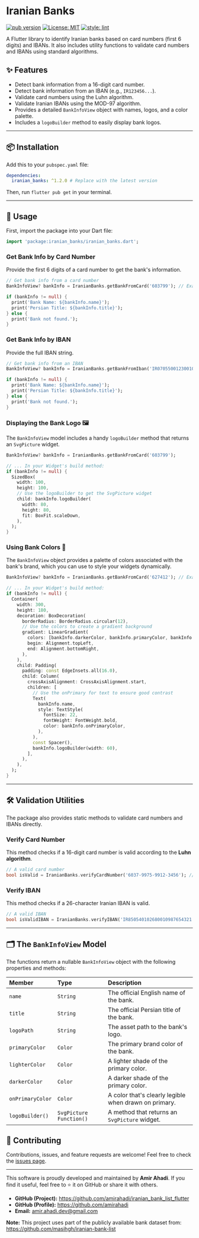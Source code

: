 # Iranian Banks

[![pub version](https://img.shields.io/pub/v/iranian_banks.svg)](https://pub.dev/packages/iranian_banks)
[![License: MIT](https://img.shields.io/badge/License-MIT-yellow.svg)](https://opensource.org/licenses/MIT)
[![style: lint](https://img.shields.io/badge/style-lint-4BC0F5.svg)](https://pub.dev/packages/lint)

A Flutter library to identify Iranian banks based on card numbers (first 6 digits) and IBANs. It also includes utility functions to validate card numbers and IBANs using standard algorithms.

## ✨ Features

- Detect bank information from a 16-digit card number.
- Detect bank information from an IBAN (e.g., `IR123456...`).
- Validate card numbers using the Luhn algorithm.
- Validate Iranian IBANs using the MOD-97 algorithm.
- Provides a detailed `BankInfoView` object with names, logos, and a color palette.
- Includes a `logoBuilder` method to easily display bank logos.

***

## 📦 Installation

Add this to your `pubspec.yaml` file:

```yaml
dependencies:
  iranian_banks: ^1.2.0 # Replace with the latest version
```

Then, run `flutter pub get` in your terminal.

***

## 🚀 Usage

First, import the package into your Dart file:

```dart
import 'package:iranian_banks/iranian_banks.dart';
```

### Get Bank Info by Card Number

Provide the first 6 digits of a card number to get the bank's information.

```dart
// Get bank info from a card number
BankInfoView? bankInfo = IranianBanks.getBankFromCard('603799'); // Example for Bank Melli

if (bankInfo != null) {
  print('Bank Name: ${bankInfo.name}');
  print('Persian Title: ${bankInfo.title}');
} else {
  print('Bank not found.');
}
```

### Get Bank Info by IBAN

Provide the full IBAN string.

```dart
// Get bank info from an IBAN
BankInfoView? bankInfo = IranianBanks.getBankFromIban('IR070550012300100000000001'); // Example for Bank Eghtesad Novin

if (bankInfo != null) {
  print('Bank Name: ${bankInfo.name}');
  print('Persian Title: ${bankInfo.title}');
} else {
  print('Bank not found.');
}
```

### Displaying the Bank Logo 🖼️

The `BankInfoView` model includes a handy `logoBuilder` method that returns an `SvgPicture` widget.

```dart
BankInfoView? bankInfo = IranianBanks.getBankFromCard('603799');

// ... In your Widget's build method:
if (bankInfo != null) {
  SizedBox(
    width: 100,
    height: 100,
    // Use the logoBuilder to get the SvgPicture widget
    child: bankInfo.logoBuilder(
      width: 80,
      height: 80,
      fit: BoxFit.scaleDown,
    ),
  );
}
```

### Using Bank Colors 🎨

The `BankInfoView` object provides a palette of colors associated with the bank's brand, which you can use to style your widgets dynamically.

```dart
BankInfoView? bankInfo = IranianBanks.getBankFromCard('627412'); // Example for Bank Eghtesad Novin

// ... In your Widget's build method:
if (bankInfo != null) {
  Container(
    width: 300,
    height: 180,
    decoration: BoxDecoration(
      borderRadius: BorderRadius.circular(12),
      // Use the colors to create a gradient background
      gradient: LinearGradient(
        colors: [bankInfo.darkerColor, bankInfo.primaryColor, bankInfo.lighterColor],
        begin: Alignment.topLeft,
        end: Alignment.bottomRight,
      ),
    ),
    child: Padding(
      padding: const EdgeInsets.all(16.0),
      child: Column(
        crossAxisAlignment: CrossAxisAlignment.start,
        children: [
          // Use the onPrimary for text to ensure good contrast
          Text(
            bankInfo.name,
            style: TextStyle(
              fontSize: 22,
              fontWeight: FontWeight.bold,
              color: bankInfo.onPrimaryColor,
            ),
          ),
          const Spacer(),
          bankInfo.logoBuilder(width: 60),
        ],
      ),
    ),
  );
}
```

***

## 🛠️ Validation Utilities

The package also provides static methods to validate card numbers and IBANs directly.

### Verify Card Number

This method checks if a 16-digit card number is valid according to the **Luhn algorithm**.

```dart
// A valid card number
bool isValid = IranianBanks.verifyCardNumber('6037-9975-9912-3456'); // true
```

### Verify IBAN

This method checks if a 26-character Iranian IBAN is valid.

```dart
// A valid IBAN
bool isValidIBAN = IranianBanks.verifyIBAN('IR850540102680010987654321'); // true
```

***

## 🗂️ The `BankInfoView` Model

The functions return a nullable `BankInfoView` object with the following properties and methods:

| Member         | Type                        | Description                                     |
| :------------- | :-------------------------- | :---------------------------------------------- |
| `name`         | `String`                    | The official English name of the bank.          |
| `title`        | `String`                    | The official Persian title of the bank.         |
| `logoPath`     | `String`                    | The asset path to the bank's logo.              |
| `primaryColor` | `Color`                     | The primary brand color of the bank.            |
| `lighterColor` | `Color`                     | A lighter shade of the primary color.           |
| `darkerColor`  | `Color`                     | A darker shade of the primary color.            |
| `onPrimaryColor`| `Color`                    | A color that's clearly legible when drawn on primary.|
| `logoBuilder()`| `SvgPicture Function()`     | A method that returns an `SvgPicture` widget.   |

## 🤝 Contributing

Contributions, issues, and feature requests are welcome! Feel free to check the [issues page](https://github.com/amirahadi/iranian_bank_list_flutter/issues).

***

This software is proudly developed and maintained by **Amir Ahadi**.
If you find it useful, feel free to ⭐️ it on GitHub or share it with others.

- **GitHub (Project):** <https://github.com/amirahadi/iranian_bank_list_flutter>
- **GitHub (Profile):** <https://github.com/amirahadi>
- **Email:** <amir.ahadi.dev@gmail.com>

**Note:** This project uses part of the publicly available bank dataset from:
<https://github.com/masihgh/iranian-bank-list>
